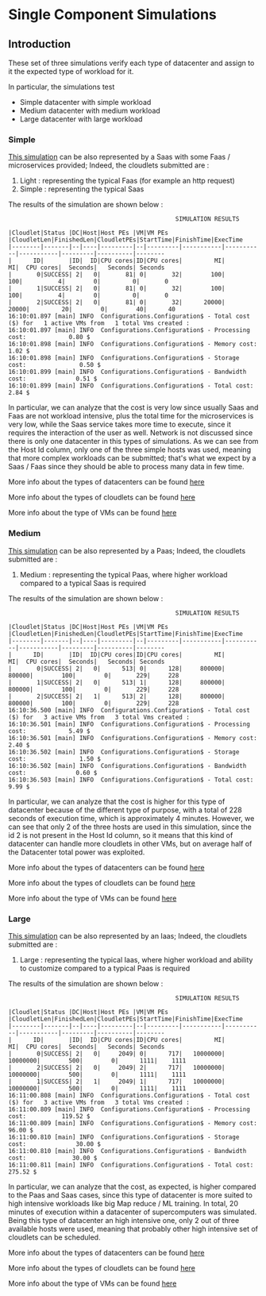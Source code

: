 # Single Component Simulations

## Introduction

These set of three simulations verify each type of datacenter and assign to it
the expected type of workload for it.

In particular, the simulations test 

* Simple datacenter with simple workload
* Medium datacenter with medium workload
* Large datacenter with large workload

### Simple

[This simulation](https://github.com/GiuseppeCalderonio/CS441-Homework3/blob/master/src/main/resources/configs/simple.conf)
can be also represented by a Saas with some Faas / microservices provided;
Indeed, the cloudlets submitted are :

1. Light : representing the typical Faas (for example an http request)
2. Simple : representing the typical Saas 


The results of the simulation are shown below :
```
                                               SIMULATION RESULTS

|Cloudlet|Status |DC|Host|Host PEs |VM|VM PEs   |CloudletLen|FinishedLen|CloudletPEs|StartTime|FinishTime|ExecTime
|--------|-------|--|----|---------|--|---------|-----------|-----------|-----------|---------|----------|--------
|      ID|       |ID|  ID|CPU cores|ID|CPU cores|         MI|         MI|  CPU cores|  Seconds|   Seconds| Seconds
|       0|SUCCESS| 2|   0|       81| 0|       32|        100|        100|          4|        0|         0|       0
|       1|SUCCESS| 2|   0|       81| 0|       32|        100|        100|          4|        0|         0|       0
|       2|SUCCESS| 2|   0|       81| 0|       32|      20000|      20000|         20|        0|        40|      40
16:10:01.897 [main] INFO  Configurations.Configuration$ - Total cost ($) for   1 active VMs from   1 total Vms created : 
16:10:01.897 [main] INFO  Configurations.Configuration$ - Processing cost:            0.80 $
16:10:01.898 [main] INFO  Configurations.Configuration$ - Memory cost:                 1.02 $ 
16:10:01.898 [main] INFO  Configurations.Configuration$ - Storage cost:               0.50 $
16:10:01.899 [main] INFO  Configurations.Configuration$ - Bandwidth cost:              0.51 $
16:10:01.899 [main] INFO  Configurations.Configuration$ - Total cost:                  2.84 $ 
```

In particular, we can analyze that the cost is very low since usually Saas and Faas are not
workload intensive, plus the total time for the microservices is very low, while the Saas service
takes more time to execute, since it requires the interaction of the user as well.
Network is not discussed since there is only one datacenter in this types of simulations.
As we can see from the Host Id column, only one of the three simple hosts was used, meaning that
more complex workloads can be submitted; that's what we expect by a Saas / Faas since they should
be able to process many data in few time.

More info about the types of datacenters can be found [here](https://github.com/GiuseppeCalderonio/CS441-Homework3/blob/master/documentation/components/datacenter.md)

More info about the types of cloudlets can be found [here](https://github.com/GiuseppeCalderonio/CS441-Homework3/blob/master/documentation/components/cloudlet.md)

More info about the type of VMs can be found [here](https://github.com/GiuseppeCalderonio/CS441-Homework3/blob/master/documentation/components/vm.md)


### Medium 

[This simulation](https://github.com/GiuseppeCalderonio/CS441-Homework3/blob/master/src/main/resources/configs/medium.conf)
can be also represented by a Paas;
Indeed, the cloudlets submitted are :

1. Medium : representing the typical Paas, where higher workload compared to a typical Saas is required

The results of the simulation are shown below :
```
                                               SIMULATION RESULTS

|Cloudlet|Status |DC|Host|Host PEs |VM|VM PEs   |CloudletLen|FinishedLen|CloudletPEs|StartTime|FinishTime|ExecTime
|--------|-------|--|----|---------|--|---------|-----------|-----------|-----------|---------|----------|--------
|      ID|       |ID|  ID|CPU cores|ID|CPU cores|         MI|         MI|  CPU cores|  Seconds|   Seconds| Seconds
|       0|SUCCESS| 2|   0|      513| 0|      128|     800000|     800000|        100|        0|       229|     228
|       1|SUCCESS| 2|   0|      513| 1|      128|     800000|     800000|        100|        0|       229|     228
|       2|SUCCESS| 2|   1|      513| 2|      128|     800000|     800000|        100|        0|       229|     228
16:10:36.500 [main] INFO  Configurations.Configuration$ - Total cost ($) for   3 active VMs from   3 total Vms created : 
16:10:36.501 [main] INFO  Configurations.Configuration$ - Processing cost:            5.49 $
16:10:36.501 [main] INFO  Configurations.Configuration$ - Memory cost:                 2.40 $ 
16:10:36.502 [main] INFO  Configurations.Configuration$ - Storage cost:               1.50 $
16:10:36.502 [main] INFO  Configurations.Configuration$ - Bandwidth cost:              0.60 $
16:10:36.503 [main] INFO  Configurations.Configuration$ - Total cost:                  9.99 $ 
```

In particular, we can analyze that the cost is higher for this type of datacenter because of the
different type of purpose, with a total of 228 seconds of execution time, which is approximately 4 minutes.
However, we can see that only 2 of the three hosts are used in this simulation, since the id 2 is not
present in the Host Id column, so it means that this kind of datacenter can handle more cloudlets in 
other VMs, but on average half of the Datacenter total power was exploited.

More info about the types of datacenters can be found [here](https://github.com/GiuseppeCalderonio/CS441-Homework3/blob/master/documentation/components/datacenter.md)

More info about the types of cloudlets can be found [here](https://github.com/GiuseppeCalderonio/CS441-Homework3/blob/master/documentation/components/cloudlet.md)

More info about the type of VMs can be found [here](https://github.com/GiuseppeCalderonio/CS441-Homework3/blob/master/documentation/components/vm.md)


### Large

[This simulation](https://github.com/GiuseppeCalderonio/CS441-Homework3/blob/master/src/main/resources/configs/large.conf)
can be also represented by an Iaas;
Indeed, the cloudlets submitted are :

1. Large : representing the typical Iaas, where higher workload and ability to customize compared to a typical Paas is required

The results of the simulation are shown below :
```
                                               SIMULATION RESULTS

|Cloudlet|Status |DC|Host|Host PEs |VM|VM PEs   |CloudletLen|FinishedLen|CloudletPEs|StartTime|FinishTime|ExecTime
|--------|-------|--|----|---------|--|---------|-----------|-----------|-----------|---------|----------|--------
|      ID|       |ID|  ID|CPU cores|ID|CPU cores|         MI|         MI|  CPU cores|  Seconds|   Seconds| Seconds
|       0|SUCCESS| 2|   0|     2049| 0|      717|   10000000|   10000000|        500|        0|      1111|    1111
|       2|SUCCESS| 2|   0|     2049| 2|      717|   10000000|   10000000|        500|        0|      1111|    1111
|       1|SUCCESS| 2|   1|     2049| 1|      717|   10000000|   10000000|        500|        0|      1111|    1111
16:11:00.808 [main] INFO  Configurations.Configuration$ - Total cost ($) for   3 active VMs from   3 total Vms created : 
16:11:00.809 [main] INFO  Configurations.Configuration$ - Processing cost:          119.52 $
16:11:00.809 [main] INFO  Configurations.Configuration$ - Memory cost:                96.00 $ 
16:11:00.810 [main] INFO  Configurations.Configuration$ - Storage cost:              30.00 $
16:11:00.810 [main] INFO  Configurations.Configuration$ - Bandwidth cost:             30.00 $
16:11:00.811 [main] INFO  Configurations.Configuration$ - Total cost:                275.52 $ 
```

In particular, we can analyze that the cost, as expected, is higher compared to the Paas and Saas cases,
since this type of datacenter is more suited to high intensive workloads like big Map reduce / ML training.
In total, 20 minutes of execution within a datacenter of supercomputers was simulated.
Being this type of datacenter an high intensive one, only 2 out of three available hosts were used, meaning that
probably other high intensive set of cloudlets can be scheduled.

More info about the types of datacenters can be found [here](https://github.com/GiuseppeCalderonio/CS441-Homework3/blob/master/documentation/components/datacenter.md)

More info about the types of cloudlets can be found [here](https://github.com/GiuseppeCalderonio/CS441-Homework3/blob/master/documentation/components/cloudlet.md)

More info about the type of VMs can be found [here](https://github.com/GiuseppeCalderonio/CS441-Homework3/blob/master/documentation/components/vm.md)
